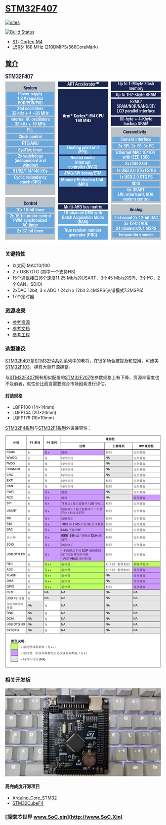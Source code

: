 ﻿# [STM32F407](https://github.com/SoCXin/STM32F407)

[![sites](http://182.61.61.133/link/resources/SoC.png)](http://www.SoC.Xin)

[![Build Status](https://github.com/SoCXin/STM32F407/workflows/src/badge.svg)](https://github.com/SoCXin/STM32F407/actions/workflows/src.yml)

* [ST](https://www.st.com/zh/): [Cortex-M4](https://github.com/SoCXin/Cortex)
* [L5R5](https://github.com/SoCXin/Level): 168 MHz (210DMIPS/566CoreMark)

## [简介](https://github.com/SoCXin/STM32F407/wiki)

[![sites](docs/STM32F407.png)](https://www.st.com/zh/microcontrollers-microprocessors/stm32f407-417.html)

### 关键特性

* 以太网 MAC10/100
* 2 x USB OTG (其中一个支持HS)
* 15个通信接口(6个速度11.25 Mb/s的USART、3个45 Mb/s的SPI、3个I²C、2个CAN、SDIO)
* 2xDAC 12bit,  3 x ADC / 24ch x 12bit 2.4MSPS(交错模式7.2MSPS)
* 17个定时器

### [资源收录](https://github.com/SoCXin)

* [参考资源](src/)
* [参考文档](docs/)
* [参考工程](project/)

### [选型建议](https://github.com/SoCXin)

[STM32F407](https://github.com/SoCXin/STM32F407)是[STM32F4系列](https://www.st.com/zh/microcontrollers-microprocessors/stm32f4-series.html)系列中的老将，在很多场合被提及和应用，可媲美[STM32F103](https://github.com/SoCXin/STM32F103)，拥有大量开源拥趸。

与[STM32F407](https://github.com/SoCXin/STM32F407)拥有相似配置的[STM32F207](https://github.com/SoCXin/STM32F207)在参数规格上有下降，资源丰富度也不及前者，就性价比而言需要综合市场因素进行评估。

#### 封装规格

* LQFP100 (14×14mm)
* LQFP144 (20×20mm)
* LQFP176 (10×10mm)

[STM32F4系列](https://www.st.com/zh/microcontrollers-microprocessors/stm32f4-series.html)与[STM32F1系列](https://www.st.com/zh/microcontrollers-microprocessors/stm32f1-series.html)外设兼容性：

[![sites](docs/F1VSF4.jpg)](http://www.elecfans.com/d/1153505.html)

### 相关开发板

[![sites](docs/B.jpg)](https://item.taobao.com/item.htm?spm=a230r.1.14.26.4a7b590aNYyHg2&id=560814289385&ns=1&abbucket=19#detail)

#### 高完成度开源项目

* [Arduino_Core_STM32](https://github.com/stm32duino/Arduino_Core_STM32)
* [STM32CubeF4](https://github.com/STMicroelectronics/STM32CubeF4)

### [探索芯世界 www.SoC.xin](http://www.SoC.Xin)
